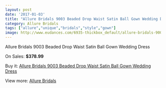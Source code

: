 ```yaml
---
layout: post
date: '2017-01-03'
title: "Allure Bridals 9003 Beaded Drop Waist Satin Ball Gown Wedding Dress"
category: Allure Bridals
tags: ["allure","unique","bridals","style","gown"]
image: http://www.eudances.com/6935-thickbox_default/allure-bridals-9003-beaded-drop-waist-satin-ball-gown-wedding-dress.jpg
---
```

Allure Bridals 9003 Beaded Drop Waist Satin Ball Gown Wedding Dress

On Sales: **$378.99**
<a href="https://www.eudances.com/en/allure-bridals/2540-allure-bridals-9003-beaded-drop-waist-satin-ball-gown-wedding-dress.html"><amp-img layout="responsive" width="600" height="600" src="//www.eudances.com/6935-thickbox_default/allure-bridals-9003-beaded-drop-waist-satin-ball-gown-wedding-dress.jpg" alt="Allure Bridals 9003 Beaded Drop Waist Satin Ball Gown Wedding Dress 0" /></a>
<a href="https://www.eudances.com/en/allure-bridals/2540-allure-bridals-9003-beaded-drop-waist-satin-ball-gown-wedding-dress.html"><amp-img layout="responsive" width="600" height="600" src="//www.eudances.com/6940-thickbox_default/allure-bridals-9003-beaded-drop-waist-satin-ball-gown-wedding-dress.jpg" alt="Allure Bridals 9003 Beaded Drop Waist Satin Ball Gown Wedding Dress 1" /></a>
<a href="https://www.eudances.com/en/allure-bridals/2540-allure-bridals-9003-beaded-drop-waist-satin-ball-gown-wedding-dress.html"><amp-img layout="responsive" width="600" height="600" src="//www.eudances.com/6939-thickbox_default/allure-bridals-9003-beaded-drop-waist-satin-ball-gown-wedding-dress.jpg" alt="Allure Bridals 9003 Beaded Drop Waist Satin Ball Gown Wedding Dress 2" /></a>
<a href="https://www.eudances.com/en/allure-bridals/2540-allure-bridals-9003-beaded-drop-waist-satin-ball-gown-wedding-dress.html"><amp-img layout="responsive" width="600" height="600" src="//www.eudances.com/6938-thickbox_default/allure-bridals-9003-beaded-drop-waist-satin-ball-gown-wedding-dress.jpg" alt="Allure Bridals 9003 Beaded Drop Waist Satin Ball Gown Wedding Dress 3" /></a>
<a href="https://www.eudances.com/en/allure-bridals/2540-allure-bridals-9003-beaded-drop-waist-satin-ball-gown-wedding-dress.html"><amp-img layout="responsive" width="600" height="600" src="//www.eudances.com/6937-thickbox_default/allure-bridals-9003-beaded-drop-waist-satin-ball-gown-wedding-dress.jpg" alt="Allure Bridals 9003 Beaded Drop Waist Satin Ball Gown Wedding Dress 4" /></a>
<a href="https://www.eudances.com/en/allure-bridals/2540-allure-bridals-9003-beaded-drop-waist-satin-ball-gown-wedding-dress.html"><amp-img layout="responsive" width="600" height="600" src="//www.eudances.com/6936-thickbox_default/allure-bridals-9003-beaded-drop-waist-satin-ball-gown-wedding-dress.jpg" alt="Allure Bridals 9003 Beaded Drop Waist Satin Ball Gown Wedding Dress 5" /></a>

Buy it: [Allure Bridals 9003 Beaded Drop Waist Satin Ball Gown Wedding Dress](https://www.eudances.com/en/allure-bridals/2540-allure-bridals-9003-beaded-drop-waist-satin-ball-gown-wedding-dress.html "Allure Bridals 9003 Beaded Drop Waist Satin Ball Gown Wedding Dress")

View more: [Allure Bridals](https://www.eudances.com/en/2-allure-bridals "Allure Bridals")